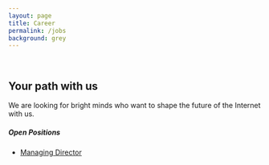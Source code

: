 ```yaml
---
layout: page
title: Career
permalink: /jobs
background: grey
---
```

<br>

## Your path with us

We are looking for bright minds who want to shape the future of the Internet with
us.

##### Open Positions

- [Managing Director](https://jobs.ethz.ch/job/view/JOPG_ethz_N0Lo22jURdiJj86Pi3)